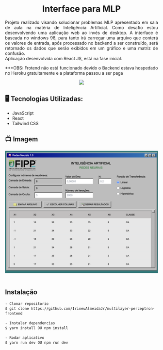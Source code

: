 <h1 align="center">Interface para MLP </h1>
<p align="justify">Projeto realizado visando solucionar problemas MLP apresentado em sala de aula na matéria de Inteligência Artificial. Como desafio estou desenvolvendo uma aplicação web ao invés de desktop. A interface é baseada no windows 98, para tanto irá carregar uma arquivo que conterá os valores de entrada, após processado no backend a ser construído, será retornado os dados que serão exibidos em um gráfico e uma matriz de confusão. </br>
Aplicação desenvolvida com React JS, está na fase inicial.
</p>

<p align="justify"> ***OBS: Frotend não está funcionado devido o Backend estava hospedado no Heroku gratuitamente e a plataforma passou a ser paga</p>

<p align="center">
<img src="http://img.shields.io/static/v1?label=STATUS&message=EM%20DESENVOLVIMENTO&color=GREEN&style=for-the-badge"/>
</p>


## 🖥️ Tecnologías Utilizadas:

- JavaScript </br>
- React </br>
- Tailwind CSS 


## 📺 Imagem
<div>
  <img src="https://raw.githubusercontent.com/IrineuAlmeidaJr/multilayer-perceptron-frontend/main/screen/tela.png"  width="600" />
</div>
</br>
 
## Instalação

    - Clonar repositorio
    $ git clone https://github.com/IrineuAlmeidaJr/multilayer-perceptron-frontend

    - Instalar dependencias
    $ yarn install OU npm install

    - Rodar aplicativo
    $ yarn run dev OU npm run dev
    
  
